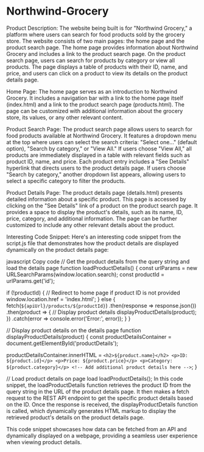 # Northwind-Grocery
Product Description:
The website being built is for "Northwind Grocery," a platform where users can search for food products sold by the grocery store. The website consists of two main pages: the home page and the product search page. The home page provides information about Northwind Grocery and includes a link to the product search page. On the product search page, users can search for products by category or view all products. The page displays a table of products with their ID, name, and price, and users can click on a product to view its details on the product details page.

Home Page:
The home page serves as an introduction to Northwind Grocery. It includes a navigation bar with a link to the home page itself (index.html) and a link to the product search page (products.html). The page can be customized with additional information about the grocery store, its values, or any other relevant content.

Product Search Page:
The product search page allows users to search for food products available at Northwind Grocery. It features a dropdown menu at the top where users can select the search criteria: "Select one..." (default option), "Search by category," or "View All." If users choose "View All," all products are immediately displayed in a table with relevant fields such as product ID, name, and price. Each product entry includes a "See Details" hyperlink that directs users to the product details page. If users choose "Search by category," another dropdown list appears, allowing users to select a specific category to filter the products.

Product Details Page:
The product details page (details.html) presents detailed information about a specific product. This page is accessed by clicking on the "See Details" link of a product on the product search page. It provides a space to display the product's details, such as its name, ID, price, category, and additional information. The page can be further customized to include any other relevant details about the product.

Interesting Code Snippet:
Here's an interesting code snippet from the script.js file that demonstrates how the product details are displayed dynamically on the product details page:

javascript
Copy code
// Get the product details from the query string and load the details page
function loadProductDetails() {
  const urlParams = new URLSearchParams(window.location.search);
  const productId = urlParams.get('id');

  if (!productId) {
    // Redirect to home page if product ID is not provided
    window.location.href = 'index.html';
  } else {
    fetch(`${apiUrl}/products/${productId}`)
      .then(response => response.json())
      .then(product => {
        // Display product details
        displayProductDetails(product);
      })
      .catch(error => console.error('Error:', error));
  }
}

// Display product details on the details page
function displayProductDetails(product) {
  const productDetailsContainer = document.getElementById('productDetails');

  productDetailsContainer.innerHTML = `
    <h2>${product.name}</h2>
    <p>ID: ${product.id}</p>
    <p>Price: ${product.price}</p>
    <p>Category: ${product.category}</p>
    <!-- Add additional product details here -->
  `;
}

// Load product details on page load
loadProductDetails();
In this code snippet, the loadProductDetails function retrieves the product ID from the query string in the URL of the product details page. It then makes a fetch request to the REST API endpoint to get the specific product details based on the ID. Once the response is received, the displayProductDetails function is called, which dynamically generates HTML markup to display the retrieved product's details on the product details page.

This code snippet showcases how data can be fetched from an API and dynamically displayed on a webpage, providing a seamless user experience when viewing product details.
